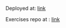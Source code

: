 Deployed at: [link](https://phonebook-sa.onrender.com/)

Exercises repo at : [link](https://github.com/simonetimi/full-stack-open-exercises)

